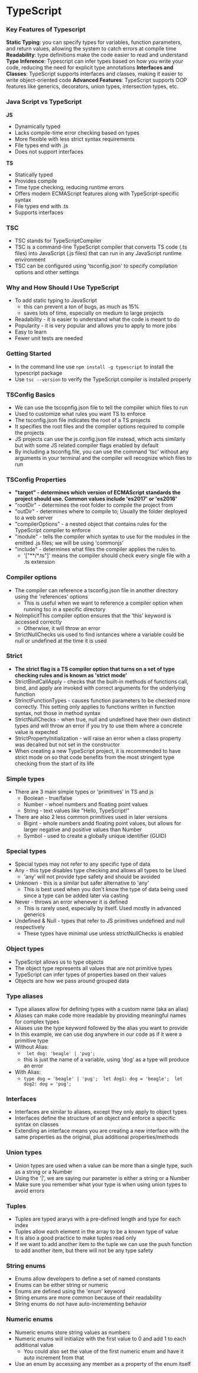 # TypeScript

### Key Features of Typescript
**Static Typing**: you can specify types for variables, function parameters, and return values, allowing the system to catch errors at compile time
**Readability**: type definitions make the code easier to read and understand
**Type Inference**: Typescript can infer types based on how you write your code, reducing the need for explicit type annotations
**Interfaces and Classes**: TypeScript supports interfaces and classes, making it easier to write object-oriented code
**Advanced Features**: TypeScript supports OOP features like generics, decorators, union types, intersection types, etc.

### Java Script vs TypeScript
**JS**
- Dynamically typed
- Lacks compile-time error checking based on types
- More flexible with less strict syntax requirements
- File types end with .js
- Does not support interfaces

**TS**
- Statically typed
- Provides compile
- Time type checking, reducing runtime errors
- Offers modern ECMAScript features along with TypeScript-specific syntax
- File types end with .ts
- Supports interfaces

### TSC
- TSC stands for TypeScriptCompiler
- TSC is a command-line TypeScript compiler that converts TS code (.ts files) into JavaScript (.js files) that can run in any JavaScript runtime environment
- TSC can be configured using 'tsconfig.json' to specify compilation options and other settings

### Why and How Should I Use TypeScript
- To add static typing to JavaScript
	- this can prevent a ton of bugs, as much as 15%
	- saves lots of time, especially on medium to large projects
- Readability - it is easier to understand what the code is meant to do
- Popularity - it is very popular and allows you to apply to more jobs
- Easy to learn
- Fewer unit tests are needed

### Getting Started
- In the command line use `npm install -g typescript` to install the typescript package
- Use `tsc --version` to verify the TypeScript compiler is installed properly

### TSConfig Basics
- We can use the tscopnfig.json file to tell the compiler which files to run
- Used to customize what rules you want TS to enforce
- The tsconfig.json file indicates the root of a TS projects
- It specifies the root files and the compiler options required to compile the projects
- JS projects can use the js.config.json file instead, which acts similarly but with some JS related compiler flags enabled by default
- By including a tsconfig.file, you can use the command 'tsc' without any arguments in your terminal and the compiler will recognize which files to run

### TSConfig Properties
- **"target" - determines which version of ECMAScript standards the project should use. Common values include 'es2017' or 'es2016'**
- "rootDir" - determines the root folder to compile the project from
- "outDir" - determines where to compile to; Usually the folder deployed to a web server
- "compilerOptions" - a nested object that contains rules for the TypeScript compiler to enforce
- "module" - tells the compiler which syntax to use for the modules in the emitted .js files; we will be using 'commonjs'
- "include" - determines what files the compiler applies the rules to. 
  - '["**/*.ts"]' means the compiler should check every single file with a .ts extension
  
### Compiler options
- The compiler can reference a tsconfig.json file in another directory using the 'references' options
  - This is useful when we want to reference a compiler option when running tsc in a specific directory
- NoImplicitThis compiler option ensures that the 'this' keyword is accessed correctly
  - Otherwise, it will throw an error
- StrictNullChecks uis used to find isntances where a variable could be null or undefined at the time it is used

### Strict
- **The strict flag is a TS compiler option that turns on a set of type checking rules and is known as 'strict mode'**
- StrictBindCallApply - checks that the built-in methods of functions call, bind, and apply are invoked with correct arguments for the underlying function
- StrinctFunctionTypes - causes function parameters to be checked more correctly. This setting only applies to functions written in function syntax, not those in method syntax
- StrictNullChecks - when true, null and undefined have their own distinct types and will throw an error if you try to use them where a concrete value is expected
- StrictPropertyInitialization - will raise an error when a class property was decalred but not set in the constructor
- When creating a new TypeScript project, it is recommended to have strict mode on so that code benefits from the most stringent type checking from the start of its life

### Simple types
- There are 3 main simple types or 'primitives' in TS and js
  - Boolean - true/false
  - Number - whoel numbers and floating point values
  - String - text values like "Hello, TypeScript!"
- There are also 2 less common primitives used in later versions
  - Bigint - whole numbers andd floating point values, but allows for larger negative and positive values than Number
  - Symbol - used to create a globally unique identifier (GUID)
  
### Special types
- Special types may not refer to any specific type of data
- Any - this type disables type checking and allows all types to be Used
  - 'any' will not provide type safety and should be avoided
- Unknown - this is a similar but safer alternative to 'any'
  - This is best used when you don't know the type of data being used since a type can be added later via casting
- Never - throws an error whenever it is defined
  - This is rarely used, especially by itself. Used mostly in advanced generics
- Undefined & Null - types that refer to JS primitives undefined and null respectively
  - These types have minimal use unless strictNullChecks is enabled
  
### Object types
- TypeScript allows us to type objects
- The object type represents all values that are not primitive types
- TypeScript can infer types of properties based on their values
- Objects are how we pass around grouped data

### Type aliases
- Type aliases allow for defining types with a custom name (aka an alias)
- Aliases can make code more readable by providing meaningful names for complex types
- Aliases use the type keyword followed by the alias you want to provide
- In this example, we can use dog anywhere in our code as if it were a primitive type
- Without Alias:
  - ``` let dog: 'beagle' | 'pug';```
  - this is just the name of a variable, using 'dog' as a type will produce an error
- With Alias:
  - ```type dog = 'beagle' | 'pug';  let dog1: dog = 'beagle';  let dog2: dog = 'pug';```
  
### Interfaces
- Interfaces are similar to aliases, except they only apply to object types
- Interfaces define the structure of an object and enforce a specific syntax on classes
- Extending an interface means you are creating a new interface with the same properties as the original, plus additional properties/methods

### Union types
- Union types are used when a value can be more than a single type, such as a string or a Number
- Using the '|', we are saying our parameter is either a string or a Number
- Make sure you remember what your type is when using union types to avoid errors

### Tuples
- Tuples are typed ararys with a pre-defined length and type for each index
- Tuples allow each element in the array to be a known type of value
- It is also a good practice to make tuples read only
- If we want to add another item to the tuple we can use the push function to add another item, but there will not be any type safety

### String enums
- Enums allow developers to define a set of named constants
- Enums can be either string or numeric
- Enums are defined using the 'enum' keyword
- String enums are more common because of their readability 
- String enums do not have auto-incrementing behavior


### Numeric enums
- Numeric enums store string values as numbers
- Numeric enums will initialize with the first value to 0 and add 1 to each additional value
  - You could also set the value of the first numeric enum and have it auto increment from that
- Use an enum by accessing any member as a property of the enum itself
